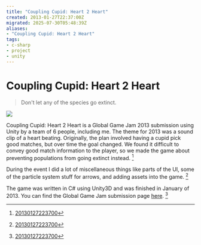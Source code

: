```yaml
---
title: "Coupling Cupid: Heart 2 Heart"
created: 2013-01-27T22:37:00Z
migrated: 2025-07-30T05:48:39Z
aliases:
- "Coupling Cupid: Heart 2 Heart"
tags:
- c-sharp
- project
- unity
---
```


# Coupling Cupid: Heart 2 Heart

> Don't let any of the species go extinct.

![](https://www.youtube.com/watch?v=tbmOL5mIEYE)

Coupling Cupid: Heart 2 Heart is a Global Game Jam 2013 submission using Unity by a team of 6 people, including me. The theme for 2013 was a sound clip of a heart beating. Originally, the plan involved having a cupid pick good matches, but over time the goal changed. We found it difficult to convey good match information to the player, so we made the game about preventing populations from going extinct instead. [^1]

During the event I did a lot of miscellaneous things like parts of the UI, some of the particle system stuff for arrows, and adding assets into the game. [^1]

The game was written in C# using Unity3D and was finished in January of 2013. You can find the Global Game Jam submission page [here](http://2013.globalgamejam.org/2013/coupling-cupid-heart-2-heart). [^1]

[^1]: [20130127223700](../entries/20130127223700.md)
